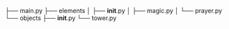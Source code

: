 ├── main.py
├── elements
│   ├── __init__.py
│   ├── magic.py
│   └── prayer.py
└── objects
    ├── __init__.py
    └── tower.py